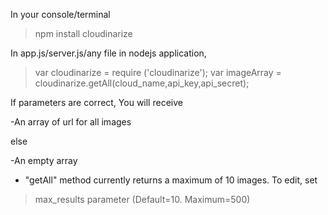 In your console/terminal

>npm install cloudinarize


In app.js/server.js/any file in nodejs application,

>var cloudinarize = require ('cloudinarize');
>var imageArray = cloudinarize.getAll(cloud_name,api_key,api_secret);

If parameters are correct, You will receive

 -An array of url for all images

else

 -An empty array

* "getAll" method currently returns a maximum of 10 images. To edit, set 

> max_results parameter (Default=10. Maximum=500)

